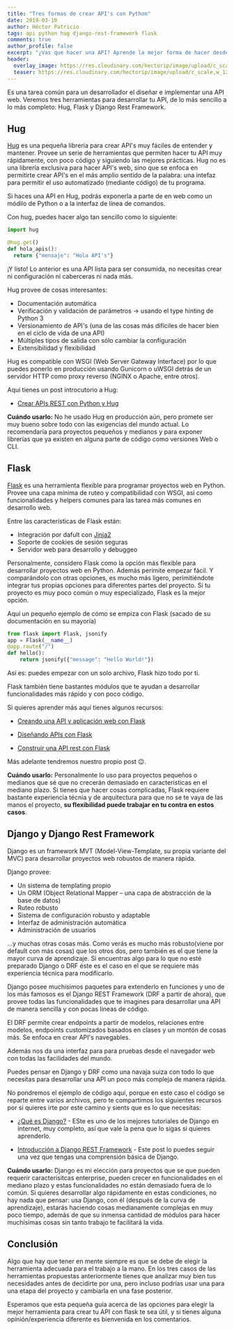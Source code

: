 ```yaml
---
title: "Tres formas de crear API's con Python"
date: 2019-03-10
author: Héctor Patricio
tags: api python hug django-rest-framework flask
comments: true
author_profile: false
excerpt: "¿Vas que hacer una API? Aprende la mejor forma de hacer desde la más sencilla hasta las más completa."
header:
  overlay_image: https://res.cloudinary.com/hectorip/image/upload/c_scale,w_1200/v1552198393/brian-patrick-tagalog-704059-unsplash_z3kdwg.jpg
  teaser: https://res.cloudinary.com/hectorip/image/upload/c_scale,w_1200/v1552198393/brian-patrick-tagalog-704059-unsplash_z3kdwg.jpg
---
```


Es una tarea común para un desarrollador el diseñar e implementar una API web. Veremos tres herramientas para desarrollar tu API, de lo más sencillo a lo más completo: Hug, Flask y Django Rest Framework.

## Hug

[Hug](http://www.hug.rest/) es una pequeña librería para crear API's muy fáciles de entender y mantener.
Provee un serie de herramientas que permiten hacer tu API muy rápidamente, con poco código
y siguiendo las mejores prácticas. Hug no es una librería exclusiva para hacer API's web, sino que se enfoca
en permitirte crear API's en el más amplio sentido de la palabra: una intefaz para permitir el uso automatizado (mediante código) de tu programa.

Si haces una API en Hug, podrás exponerla a parte de en web como un módilo de Python o a la interfaz de línea de comandos.

Con hug, puedes hacer algo tan sencillo como lo siguiente:

```python
import hug

@hug.get()
def hola_apis():
  return {"mensaje": "Hola API's"}
```

¡Y listo! Lo anterior es una API lista para ser consumida, no necesitas crear ni configuración ni caberceras ni nada más.

Hug provee de cosas interesantes:

* Documentación automática
* Verificación y validación de parámetros -> usando el type hinting de Python 3
* Versionamiento de API's (una de las cosas más difíciles de hacer bien en el ciclo de vida de una API)
* Múltiples tipos de salida con sólo cambiar la configuración
* Extensibilidad y flexibilidad

Hug es compatible con WSGI (Web Server Gateway Interface) por lo que puedes ponerlo en producción usando Gunicorn o uWSGI detrás de un servidor HTTP como proxy reverso (NGINX o Apache, entre otros).

Aquí tienes un post introcutorio a Hug:

* [Crear APIs REST con Python y Hug](http://laesporadelhongo.com/crear-apis-rest-con-python-y-hug/)

**Cuándo usarlo:** No he usado Hug en producción aún, pero promete ser muy bueno sobre todo con las exigencias del mundo actual. Lo recomendaría para proyectos pequeños y medianos y para exponer librerías que ya existen en alguna parte de código como versiones Web o CLI.



## Flask

[Flask](http://flask.pocoo.org/) es una herramienta flexible para programar proyectos web en Python. Provee una capa mínima de ruteo y compatibilidad con WSGI, así como funcionalidades y helpers comunes para las tarea más comunes en desarrollo web.

Entre las características de Flask están:

* Integración por dafult con [Jinja2](http://jinja.pocoo.org/docs/2.10/)
* Soporte de cookies de sesión seguras
* Servidor web para desarrollo y debuggeo

Personalmente, considero Flask como la opción más flexible para desarrollar proyectos web en Python. Además perimite empezar fácil. Y comparándolo con otras opciones, es mucho más ligero, perimitiéndote integrar tus propias opciones para diferentes partes del proyecto. Si tu proyecto es muy poco común o muy especializado, Flask es la mejor opción.

Aquí un pequeño ejemplo de cómo se empiza con Flask (sacado de su documentación en su mayoría)

```python
from flask import Flask, jsonify
app = Flask(__name__)
@app.route("/")
def hello():
    return jsonify({"message": "Hello World!"})
```

Así es: puedes empezar con un solo archivo, Flask hizo todo por ti.

Flask también tiene bastantes módulos que te ayudan a desarrollar funcionalidades más rápido y con poco código.

Si quieres aprender más aquí tienes algunos recursos:

* [Creando una API y aplicación web con Flask](https://blog.nearsoftjobs.com/crear-un-api-y-una-aplicaci%C3%B3n-web-con-flask-6a76b8bf5383)

* [Diseñando APIs con Flask](https://www.youtube.com/watch?v=lYeAvnHcZy8)

* [Construir una API rest con Flask](http://nightdeveloper.net/construir-flask-python/)

Más adelante tendremos nuestro propio post 😉.

**Cuándo usarlo:** Personalmente lo uso para proyectos pequeños o medianos que sé que no crecerán demasiado en características en el mediano plazo. Si tienes que hacer cosas complicadas, Flask requiere bastante experiencia técnia y de arquitectura para que no se te vaya de las manos el proyecto, **su flexibilidad puede trabajar en tu contra en estos casos**.


## Django y Django Rest Framework

Django es un framework MVT (Model-View-Template, su propia variante del MVC) para desarrollar proyectos web robustos de manera rápida.

Django provee:

* Un sistema de templating propio
* Un ORM (Object Relational Mapper – una capa de abstracción de la base de datos)
* Ruteo robusto
* Sistema de configuración robusto y adaptable
* Interfaz de administración automática
* Administración de usuarios

...y muchas otras cosas más. Como verás es mucho más robusto(viene por default con más cosas) que los otros dos, pero también es el que tiene la mayor curva de aprendizaje. Si encuentras algo para lo que no esté preparado Django o DRF éste es el caso en el que se requiere más experiencia técnica para modificarlo.

Django posee muchísimos paquetes para extenderlo en funciones y uno de los más famosos es el Django REST Framework (DRF a partir de ahora), que provee todas las funcionalidades que te imagines para desarrollar una API de manera sencilla y con pocas líneas de código.

El DRF permite crear endpoints a partir de modelos, relaciones entre modelos, endpoints customizados basados en clases y un montón de cosas más. Se enfoca en crear API's navegables.

Además nos da una interfaz para para pruebas desde el navegador web con todas las facilidades del mundo.

Puedes pensar en Django y DRF como una navaja suiza con todo lo que necesitas para desarrollar una API un poco más compleja de manera rápida.

No pondremos el ejemplo de código aquí, porque en este caso el código se reparte entre varios archivos, pero te compartimos los siguientes recursos por si quieres irte por este camino y sients que es lo que necesitas:

* [¿Qué es Django?](https://tutorial.djangogirls.org/es/django/) - ESte es uno de los mejores tutoriales de Django en internet, muy completo, así que vale la pena que lo sigas si quieres aprenderlo.

* [Introducción a Django REST Framework](https://www.paradigmadigital.com/dev/introduccion-django-rest-framework/) - Este post lo puedes seguir una vez que tengas una comprensión básica de Django.

**Cuándo usarlo:** Django es mi elección para proyectos que se que pueden requerir caracterísitcas enterprise, pueden crecer en funcionalidades en el mediano plazo y estas funcionalidades no están demasiado fuera de lo común. Si quieres desarrollar algo rápidamente en estas condiciones, no hay nada que pensar: usa Django, con él (después de la curva de aprendizaje), estarás haciendo cosas medianamente complejas en muy poco tiempo, además de que su inmensa cantidad de módulos para hacer muchísimas cosas sin tanto trabajo te facilitará la vida.


## Conclusión

Algo que hay que tener en mente siempre es que se debe de elegir la herramienta adecuada para el trabajo a la mano. En los tres casos de las herramientas propuestas anteriormente tienes que analizar muy bien tus necesidades antes de decidirte por una, pero incluso podrías usar una para una etapa del proyecto y cambiarla en una fase posterior.

Esperamos que esta pequeña guía acerca de las opciones para elegir la mejor herramienta para crear tu API con flask te sea útil, y si tienes alguna opinión/experiencia diferente es bienvenida en los comentarios.
